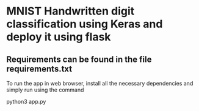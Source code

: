# MNIST Handwritten digit classification using Keras and deploy it using flask

## Requirements can be found in the file requirements.txt

To run the app in web browser, install all the necessary dependencies and simply run using the command

python3 app.py
